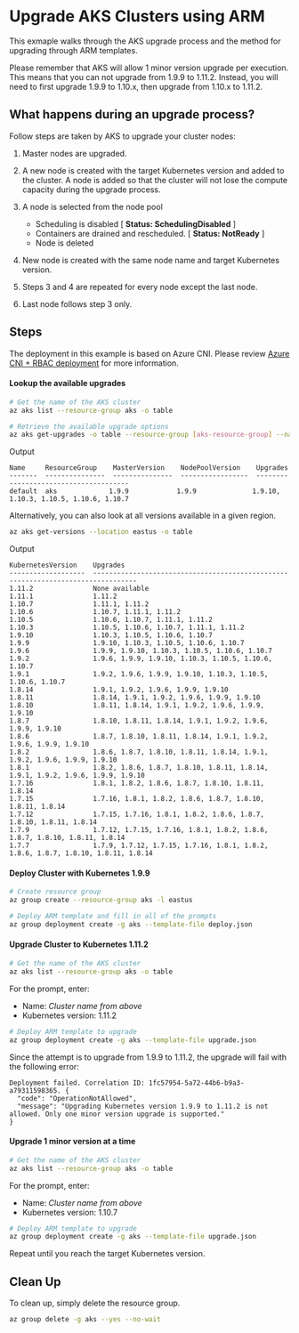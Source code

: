 # Upgrade AKS Clusters using ARM

This exmaple walks through the AKS upgrade process and the method for upgrading through ARM templates.

Please remember that AKS will allow 1 minor version upgrade per execution.  This means that you can not upgrade from 1.9.9 to 1.11.2.  Instead, you will need to first upgrade 1.9.9 to 1.10.x, then upgrade from 1.10.x to 1.11.2.

## What happens during an upgrade process?

Follow steps are taken by AKS to upgrade your cluster nodes:

1. Master nodes are upgraded.

2. A new node is created with the target Kubernetes version and added to the cluster.  A node is added so that the cluster will not lose the compute capacity during the upgrade process.

3. A node is selected from the node pool
    - Scheduling is disabled [  **Status: SchedulingDisabled** ]
    - Containers are drained and rescheduled.   [ **Status: NotReady** ]
    - Node is deleted

4. New node is created with the same node name and target Kubernetes version.

5. Steps 3 and 4 are repeated for every node except the last node.

6. Last node follows step 3 only.


## Steps

The deployment in this example is based on Azure CNI.  Please review [Azure CNI + RBAC deployment](../azurecni-rbac) for more information.

#### Lookup the available upgrades

```bash
# Get the name of the AKS cluster
az aks list --resource-group aks -o table

# Retrieve the available upgrade options
az aks get-upgrades -o table --resource-group [aks-resource-group] --name [aks-cluster-name]
```

Output

```
Name     ResourceGroup    MasterVersion    NodePoolVersion    Upgrades
-------  ---------------  ---------------  -----------------  --------------------------------------
default  aks             1.9.9            1.9.9              1.9.10, 1.10.3, 1.10.5, 1.10.6, 1.10.7
```

Alternatively, you can also look at all versions available in a given region.

```bash
az aks get-versions --location eastus -o table
```

Output

```
KubernetesVersion    Upgrades
-------------------  ---------------------------------------------------------------------------------
1.11.2               None available
1.11.1               1.11.2
1.10.7               1.11.1, 1.11.2
1.10.6               1.10.7, 1.11.1, 1.11.2
1.10.5               1.10.6, 1.10.7, 1.11.1, 1.11.2
1.10.3               1.10.5, 1.10.6, 1.10.7, 1.11.1, 1.11.2
1.9.10               1.10.3, 1.10.5, 1.10.6, 1.10.7
1.9.9                1.9.10, 1.10.3, 1.10.5, 1.10.6, 1.10.7
1.9.6                1.9.9, 1.9.10, 1.10.3, 1.10.5, 1.10.6, 1.10.7
1.9.2                1.9.6, 1.9.9, 1.9.10, 1.10.3, 1.10.5, 1.10.6, 1.10.7
1.9.1                1.9.2, 1.9.6, 1.9.9, 1.9.10, 1.10.3, 1.10.5, 1.10.6, 1.10.7
1.8.14               1.9.1, 1.9.2, 1.9.6, 1.9.9, 1.9.10
1.8.11               1.8.14, 1.9.1, 1.9.2, 1.9.6, 1.9.9, 1.9.10
1.8.10               1.8.11, 1.8.14, 1.9.1, 1.9.2, 1.9.6, 1.9.9, 1.9.10
1.8.7                1.8.10, 1.8.11, 1.8.14, 1.9.1, 1.9.2, 1.9.6, 1.9.9, 1.9.10
1.8.6                1.8.7, 1.8.10, 1.8.11, 1.8.14, 1.9.1, 1.9.2, 1.9.6, 1.9.9, 1.9.10
1.8.2                1.8.6, 1.8.7, 1.8.10, 1.8.11, 1.8.14, 1.9.1, 1.9.2, 1.9.6, 1.9.9, 1.9.10
1.8.1                1.8.2, 1.8.6, 1.8.7, 1.8.10, 1.8.11, 1.8.14, 1.9.1, 1.9.2, 1.9.6, 1.9.9, 1.9.10
1.7.16               1.8.1, 1.8.2, 1.8.6, 1.8.7, 1.8.10, 1.8.11, 1.8.14
1.7.15               1.7.16, 1.8.1, 1.8.2, 1.8.6, 1.8.7, 1.8.10, 1.8.11, 1.8.14
1.7.12               1.7.15, 1.7.16, 1.8.1, 1.8.2, 1.8.6, 1.8.7, 1.8.10, 1.8.11, 1.8.14
1.7.9                1.7.12, 1.7.15, 1.7.16, 1.8.1, 1.8.2, 1.8.6, 1.8.7, 1.8.10, 1.8.11, 1.8.14
1.7.7                1.7.9, 1.7.12, 1.7.15, 1.7.16, 1.8.1, 1.8.2, 1.8.6, 1.8.7, 1.8.10, 1.8.11, 1.8.14
```

#### Deploy Cluster with Kubernetes 1.9.9

```bash
# Create resource group
az group create --resource-group aks -l eastus

# Deploy ARM template and fill in all of the prompts
az group deployment create -g aks --template-file deploy.json
```

#### Upgrade Cluster to Kubernetes 1.11.2

```bash
# Get the name of the AKS cluster
az aks list --resource-group aks -o table
```

For the prompt, enter:

* Name:  *Cluster name from above*
* Kubernetes version: 1.11.2

```bash
# Deploy ARM template to upgrade
az group deployment create -g aks --template-file upgrade.json
```

Since the attempt is to upgrade from 1.9.9 to 1.11.2, the upgrade will fail with the following error:

```
Deployment failed. Correlation ID: 1fc57954-5a72-44b6-b9a3-a79311598365. {
  "code": "OperationNotAllowed",
  "message": "Upgrading Kubernetes version 1.9.9 to 1.11.2 is not allowed. Only one minor version upgrade is supported."
}
```

#### Upgrade 1 minor version at a time

```bash
# Get the name of the AKS cluster
az aks list --resource-group aks -o table
```

For the prompt, enter:

* Name:  *Cluster name from above*
* Kubernetes version: 1.10.7

```bash
# Deploy ARM template to upgrade
az group deployment create -g aks --template-file upgrade.json
```

Repeat until you reach the target Kubernetes version.

## Clean Up

To clean up, simply delete the resource group.

```bash
az group delete -g aks --yes --no-wait
```
